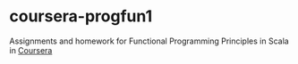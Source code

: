 # coursera-progfun1
Assignments and homework for Functional Programming Principles in Scala in [Coursera](https://www.coursera.org/learn/progfun1)

